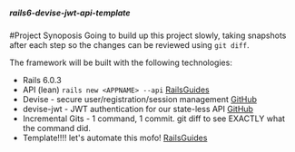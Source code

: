 ##### rails6-devise-jwt-api-template

#Project Synoposis
Going to build up this project slowly, taking snapshots after each step so the changes can be reviewed using `git diff`.

The framework will be built with the following technologies:
  - Rails 6.0.3
  - API (lean) `rails new <APPNAME> --api` [RailsGuides](https://guides.rubyonrails.org/api_app.html)
  - Devise - secure user/registration/session management [GitHub](https://github.com/heartcombo/devise)
  - devise-jwt - JWT authentication for our state-less API [GitHub](https://github.com/waiting-for-dev/devise-jwt)
  - Incremental Gits - 1 command, 1 commit.  git diff to see EXACTLY what the command did.
  - Template!!!! let's automate this mofo! [RailsGuides](https://guides.rubyonrails.org/rails_application_templates.html)
